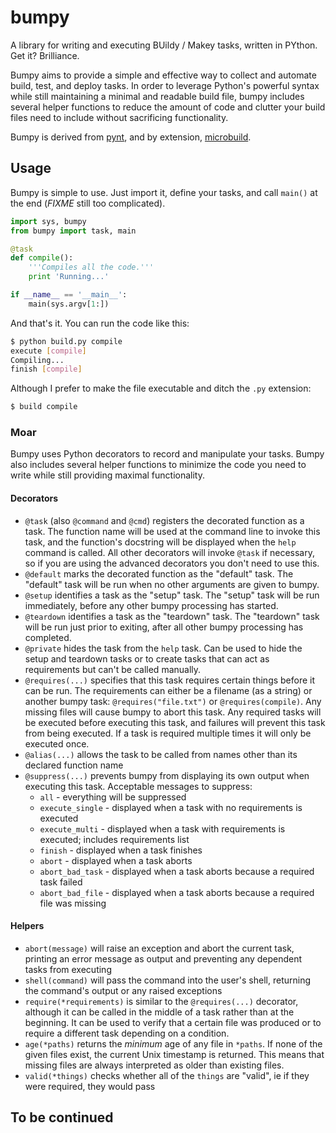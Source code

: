 # bumpy

A library for writing and executing BUildy / Makey tasks, written in PYthon. Get it? Brilliance.

Bumpy aims to provide a simple and effective way to collect and automate build, test, and deploy tasks. In order to leverage Python's powerful syntax while still maintaining a minimal and readable build file, bumpy includes several helper functions to reduce the amount of code and clutter your build files need to include without sacrificing functionality.

Bumpy is derived from [pynt](https://github.com/rags/pynt), and by extension, [microbuild](https://github.com/CalumJEadie/microbuild).

## Usage

Bumpy is simple to use. Just import it, define your tasks, and call `main()` at the end (*FIXME* still too complicated).

```python
import sys, bumpy
from bumpy import task, main

@task
def compile():
	'''Compiles all the code.'''
	print 'Running...'

if __name__ == '__main__':
	main(sys.argv[1:])
```

And that's it. You can run the code like this:

```bash
$ python build.py compile
execute [compile]
Compiling...
finish [compile]
```

Although I prefer to make the file executable and ditch the `.py` extension:

```bash
$ build compile
```

### Moar

Bumpy uses Python decorators to record and manipulate your tasks. Bumpy also includes several helper functions to minimize the code you need to write while still providing maximal functionality.

#### Decorators

* `@task` (also `@command` and `@cmd`) registers the decorated function as a task. The function name will be used at the command line to invoke this task, and the function's docstring will be displayed when the `help` command is called. All other decorators will invoke `@task` if necessary, so if you are using the advanced decorators you don't need to use this.
* `@default` marks the decorated function as the "default" task. The "default" task will be run when no other arguments are given to bumpy.
* `@setup` identifies a task as the "setup" task. The "setup" task will be run immediately, before any other bumpy processing has started.
* `@teardown` identifies a task as the "teardown" task. The "teardown" task will be run just prior to exiting, after all other bumpy processing has completed.
* `@private` hides the task from the `help` task. Can be used to hide the setup and teardown tasks or to create tasks that can act as requirements but can't be called manually.
* `@requires(...)` specifies that this task requires certain things before it can be run. The requirements can either be a filename (as a string) or another bumpy task: `@requires("file.txt")` or `@requires(compile)`. Any missing files will cause bumpy to abort this task. Any required tasks will be executed before executing this task, and failures will prevent this task from being executed. If a task is required multiple times it will only be executed once.
* `@alias(...)` allows the task to be called from names other than its declared function name
* `@suppress(...)` prevents bumpy from displaying its own output when executing this task. Acceptable messages to suppress:
  * `all` - everything will be suppressed
  * `execute_single` - displayed when a task with no requirements is executed
  * `execute_multi` - displayed when a task with requirements is executed; includes requirements list
  * `finish` - displayed when a task finishes
  * `abort` - displayed when a task aborts
  * `abort_bad_task` - displayed when a task aborts because a required task failed
  * `abort_bad_file` - displayed when a task aborts because a required file was missing

#### Helpers

* `abort(message)` will raise an exception and abort the current task, printing an error message as output and preventing any dependent tasks from executing
* `shell(command)` will pass the command into the user's shell, returning the command's output or any raised exceptions
* `require(*requirements)` is similar to the `@requires(...)` decorator, although it can be called in the middle of a task rather than at the beginning. It can be used to verify that a certain file was produced or to require a different task depending on a condition.
* `age(*paths)` returns the *minimum* age of any file in `*paths`. If none of the given files exist, the current Unix timestamp is returned. This means that missing files are always interpreted as older than existing files.
* `valid(*things)` checks whether all of the `things` are "valid", ie if they were required, they would pass

## To be continued
